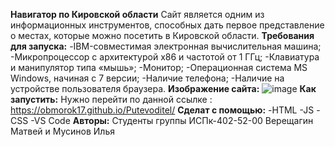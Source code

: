 **Навигатор по Кировской области**
Сайт является одним из информационных инструментов, способных дать первое представление о местах, которые можно посетить в Кировской области.
**Требования для запуска:**
-IBM-совместимая электронная вычислительная машина;
-Микропроцессор с архитектурой x86 и частотой от 1 ГГц;
-Клавиатура и манипулятор типа «мышь»;
-Монитор;
-Операционная система MS Windows, начиная с 7 версии;
-Наличие телефона;
-Наличие на устройстве пользователя браузера.
**Изображение сайта:**
![image](https://user-images.githubusercontent.com/98474041/203417751-f447a55f-2cf1-47f5-89f5-39e68856c869.png)
**Как запустить:**
Нужно перейти по данной ссылке : https://obmorok17.github.io/Putevoditel/
**Сделат с помощью:**
-HTML
-JS
-CSS
-VS Code
**Авторы:**
Студенты группы ИСПк-402-52-00 Верещагин Матвей и Мусинов Илья
